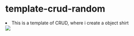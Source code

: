 # template-crud-random
<html>
  <head>
    <li>This is a template of CRUD, where i create a object shirt</li>
  </head>
  <body>
    <img src= "/home/juampi/Imágenes">
  </body>
</html>
